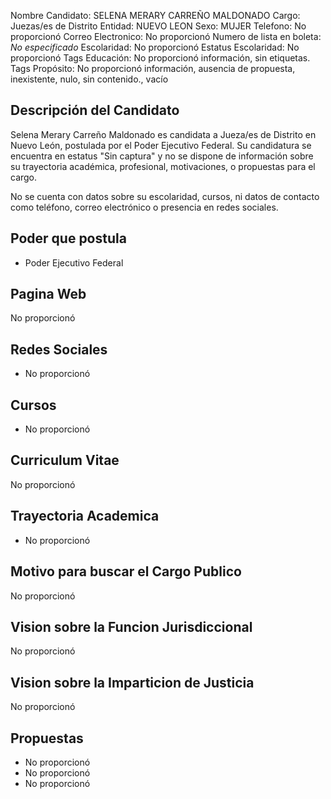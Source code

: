 Nombre Candidato: SELENA MERARY CARREÑO MALDONADO
Cargo: Juezas/es de Distrito
Entidad: NUEVO LEON
Sexo: MUJER
Telefono: No proporcionó
Correo Electronico: No proporcionó
Numero de lista en boleta: *No especificado*
Escolaridad: No proporcionó
Estatus Escolaridad: No proporcionó
Tags Educación: No proporcionó información, sin etiquetas.
Tags Propósito: No proporcionó información, ausencia de propuesta, inexistente, nulo, sin contenido., vacío


## Descripción del Candidato 

Selena Merary Carreño Maldonado es candidata a Jueza/es de Distrito en Nuevo León, postulada por el Poder Ejecutivo Federal. Su candidatura se encuentra en estatus "Sin captura" y no se dispone de información sobre su trayectoria académica, profesional, motivaciones, o propuestas para el cargo.

No se cuenta con datos sobre su escolaridad, cursos, ni datos de contacto como teléfono, correo electrónico o presencia en redes sociales.


## Poder que postula

- Poder Ejecutivo Federal


## Pagina Web

No proporcionó


## Redes Sociales

- No proporcionó


## Cursos

- No proporcionó


## Curriculum Vitae

No proporcionó


## Trayectoria Academica

- No proporcionó


## Motivo para buscar el Cargo Publico

No proporcionó


## Vision sobre la Funcion Jurisdiccional

No proporcionó


## Vision sobre la Imparticion de Justicia

No proporcionó


## Propuestas

- No proporcionó
- No proporcionó
- No proporcionó

